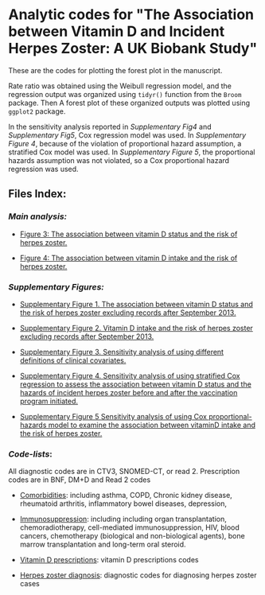 # Analytic codes for "The Association between Vitamin D and Incident Herpes Zoster: A UK Biobank Study"

These are the codes for plotting the forest plot in the manuscript.

Rate ratio was obtained using the Weibull regression model, and the regression output was organized using `tidyr()` function from the `Broom` package. Then A forest plot of these organized outputs was plotted using `ggplot2` package.

In the sensitivity analysis reported in *Supplementary Fig4* and *Supplementary Fig5*, Cox regression model was used. In *Supplementary Figure 4*, because of the violation of proportional hazard assumption, a stratified Cox model was used. In *Supplementary Figure 5*, the proportional hazards assumption was not violated, so a Cox proportional hazard regression was used.

## Files Index:

### *Main analysis:*

-   [Figure 3: The association between vitamin D status and the risk of herpes zoster.](https://github.com/liang-yu12/ukb_vd_hz_publish/blob/aca35f24a6c6b4015d3e69929bf3f79ffe4a48bb/figure_2_vd_hz.R)

-   [Figure 4: The association between vitamin D intake and the risk of herpes zoster.](https://github.com/liang-yu12/ukb_vd_hz_publish/blob/aca35f24a6c6b4015d3e69929bf3f79ffe4a48bb/figure_3_vdsupdrug_hz.R)

### *Supplementary Figures:*

-   [Supplementary Figure 1. The association between vitamin D status and the risk of herpes zoster excluding records after September 2013.](https://github.com/liang-yu12/ukb_vd_hz_publish/blob/aca35f24a6c6b4015d3e69929bf3f79ffe4a48bb/supp_fig1_se_novaccine.R)

-   [Supplementary Figure 2. Vitamin D intake and the risk of herpes zoster excluding records after September 2013.](https://github.com/liang-yu12/ukb_vd_hz_publish/blob/aca35f24a6c6b4015d3e69929bf3f79ffe4a48bb/supp_fig2_se_novaccine.R)

-   [Supplementary Figure 3. Sensitivity analysis of using different definitions of clinical covariates.](https://github.com/liang-yu12/ukb_vd_hz_publish/blob/aca35f24a6c6b4015d3e69929bf3f79ffe4a48bb/supp_fig3_se_differentcovariates.R)

-   [Supplementary Figure 4. Sensitivity analysis of using stratified Cox regression to assess the association between vitamin D status and the hazards of incident herpes zoster before and after the vaccination program initiated.](https://github.com/liang-yu12/ukb_vd_hz_publish/blob/aca35f24a6c6b4015d3e69929bf3f79ffe4a48bb/supp_fig4_primary_surv.R)

-   [Supplementary Figure 5 Sensitivity analysis of using Cox proportional-hazards model to examine the association between vitaminD intake and the risk of herpes zoster.](https://github.com/liang-yu12/ukb_vd_hz_publish/blob/aca35f24a6c6b4015d3e69929bf3f79ffe4a48bb/supp_fig5_2ndexp_surv.R)

### *Code-lists*:
All diagnostic codes are in CTV3, SNOMED-CT, or read 2. Prescription codes are in BNF, DM+D and Read 2 codes

-   [Comorbidities](https://github.com/liang-yu12/ukb_vd_hz_publish/tree/main/code_lists/covariates_comorbidities): including asthma, COPD, Chronic kidney disease, rheumatoid arthritis, inflammatory bowel diseases, depression, 

-   [Immunosuppression](https://github.com/liang-yu12/ukb_vd_hz_publish/tree/main/code_lists/covariates_immunosuppression): including including organ transplantation, chemoradiotherapy, cell-mediated immunosuppression, HIV, blood cancers, chemotherapy (biological and non-biological agents), bone marrow transplantation and long-term oral steroid. 

-   [Vitamin D prescriptions](https://github.com/liang-yu12/ukb_vd_hz_publish/tree/main/code_lists/exposure_vitd_drug): vitamin D prescriptions codes

-   [Herpes zoster diagnosis](https://github.com/liang-yu12/ukb_vd_hz_publish/tree/main/code_lists/outcome_hz): diagnostic codes for diagnosing herpes zoster cases
